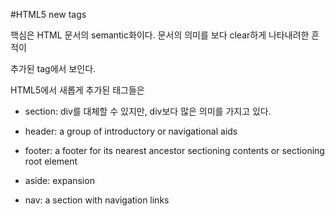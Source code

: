 #HTML5 new tags

핵심은 HTML 문서의 semantic화이다. 문서의 의미를 보다 clear하게 나타내려한 흔적이 

추가된 tag에서 보인다. 

HTML5에서 새롭게 추가된 태그들은 

* section: div를 대체할 수 있지만, div보다 많은 의미를 가지고 있다.

* header: a group of introductory or navigational aids

* footer: a footer for its nearest ancestor sectioning contents or sectioning root element

* aside: expansion

* nav: a section with navigation links